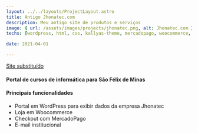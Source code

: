 ```yaml
---
layout: ../../layouts/ProjectLayout.astro
title: Antigo Jhonatec.com
description: Meu antigo site de produtos e serviços
image: { url: /assets/images/projects/jhonatec.png, alt: Jhonatec.com }
techs: [wordpress, html, css, kallyas-theme, mercadopago, woocommerce, hospedagem]

date: 2021-04-01

---
```

[Site substituído](./jhonatec "Jhonatec.com") 

#### Portal de cursos de informática para São Félix de Minas

#### Principais funcionalidades
- Portal em WordPress para exibir dados da empresa Jhonatec
- Loja em Woocommerce
- Checkout com MercadoPago
- E-mail institucional